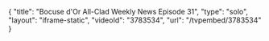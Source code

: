 {
    "title": "Bocuse d'Or All-Clad Weekly News Episode 31",
    "type": "solo",
    "layout": "iframe-static",
    "videoId": "3783534",
    "url": "\/tvpembed\/3783534"
}